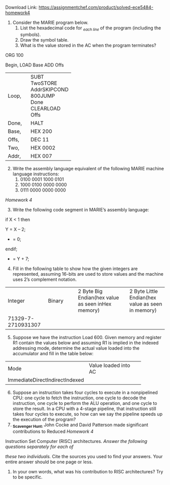 Download Link: https://assignmentchef.com/product/solved-ece5484-homework4
<br>
<ol>

 <li>Consider the MARIE program below.

  <ol>

   <li>List the hexadecimal code for <em><sub>each line </sub></em>of the program (including the symbols).</li>

   <li>Draw the symbol table.</li>

   <li>What is the value stored in the AC when the program terminates?</li>

  </ol></li>

</ol>

ORG 100

Begin, LOAD Base ADD Offs

<table width="139">

 <tbody>

  <tr>

   <td width="56">Loop,</td>

   <td width="84">SUBT TwoSTORE AddrSKIPCOND 800JUMP Done CLEARLOAD Offs</td>

  </tr>

  <tr>

   <td width="56">Done,</td>

   <td width="84">HALT</td>

  </tr>

  <tr>

   <td width="56">Base,</td>

   <td width="84">HEX 200</td>

  </tr>

  <tr>

   <td width="56">Offs,</td>

   <td width="84">DEC 11</td>

  </tr>

  <tr>

   <td width="56">Two,</td>

   <td width="84">HEX 0002</td>

  </tr>

  <tr>

   <td width="56">Addr,</td>

   <td width="84">HEX 007</td>

  </tr>

 </tbody>

</table>

<ol start="2">

 <li>Write the assembly language equivalent of the following MARIE machine language instructions:

  <ol>

   <li>0100 0001 1000 0101</li>

   <li>1000 0100 0000 0000</li>

   <li>0111 0000 0000 0000</li>

  </ol></li>

</ol>

<em>Homework 4</em>

<ol start="3">

 <li>Write the following code segment in MARIE’s assembly language:</li>

</ol>

if X &lt; 1 then

Y = X – 2;

<ul>

 <li>= 0;</li>

</ul>

endif;

<ul>

 <li>= Y + 7;</li>

</ul>

<ol start="4">

 <li>Fill in the following table to show how the given integers are represented, assuming 16-bits are used to store values and the machine uses 2’s complement notation.</li>

</ol>

<table width="544">

 <tbody>

  <tr>

   <td width="118">Integer</td>

   <td width="105">Binary</td>

   <td width="201">2 Byte Big Endian(hex value as seen inHex                           memory)</td>

   <td width="120">2 Byte Little Endian(hex value as seen in memory)</td>

  </tr>

  <tr>

   <td width="118">71329-7-2710931307</td>

   <td width="105"> </td>

   <td width="201"> </td>

   <td width="120"> </td>

  </tr>

 </tbody>

</table>

<ol start="5">

 <li>Suppose we have the instruction Load 600. Given memory and register R1 contain the values below and assuming R1 is implied in the indexed addressing mode, determine the actual value loaded into the accumulator and fill in the table below:</li>

</ol>

<table width="309">

 <tbody>

  <tr>

   <td width="153">Mode</td>

   <td width="156">Value loaded into AC</td>

  </tr>

  <tr>

   <td width="153">ImmediateDirectIndirectIndexed</td>

   <td width="156"> </td>

  </tr>

 </tbody>

</table>

<ol start="6">

 <li>Suppose an instruction takes four cycles to execute in a nonpipelined CPU: one cycle to fetch the instruction, one cycle to decode the instruction, one cycle to perform the ALU operation, and one cycle to store the result. In a CPU with a 4-stage pipeline, that instruction still takes four cycles to execute, so how can we say the pipeline speeds up the execution of the program?</li>

 <li><strong><sub>Scavenger Hunt: </sub></strong>John Cocke and David Patterson made significant contributions to Reduced <em>Homework 4</em></li>

</ol>

Instruction Set Computer (RISC) architectures. <em>Answer the following questions separately for each of</em>

<em>these two individuals. </em>Cite the sources you used to find your answers. Your entire answer should be one page or less.

<ol>

 <li>In your own words, what was his contribution to RISC architectures? Try to be specific.</li>

</ol>